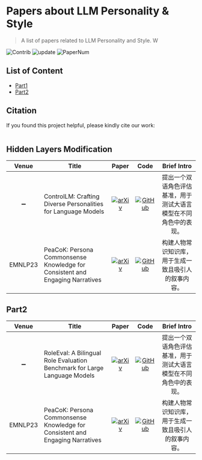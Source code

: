 
# Papers about LLM Personality & Style
> A list of papers related to LLM Personality and Style. W

<img src="https://img.shields.io/badge/Contributions-Welcome-278ea5" alt="Contrib"/> <img src="https://img.shields.io/badge/Last%20Update-2025--03--18-success" alt="update"/> <img src="https://img.shields.io/badge/Number%20of%20Papers-0-2D333B" alt="PaperNum"/>

## List of Content

- [Part1](#Part1)
- [Part2](#Part2)

## Citation

If you found this project helpful, please kindly cite our work:

```

```

## Hidden Layers Modification

| **Venue** | **Title** | **Paper** | **Code** | **Brief Intro** |
| :-------: | --------- |:---------:|:--------:|:---------------:|
| :heavy_minus_sign: | ControlLM: Crafting Diverse Personalities for Language Models | [![arXiv](https://img.shields.io/badge/arXiv-2402.10151-b31b1b.svg)](https://arxiv.org/pdf/2402.10151) | [![GitHub](https://img.shields.io/github/stars/WENGSYX/ControlLM?tab=readme-ov-file)](https://github.com/WENGSYX/ControlLM?tab=readme-ov-file) | 提出一个双语角色评估基准，用于测试大语言模型在不同角色中的表现。 |
| EMNLP23 | PeaCoK: Persona Commonsense Knowledge for Consistent and Engaging Narratives | [![arXiv](https://img.shields.io/badge/arXiv-2305.02364-b31b1b.svg)](http://arxiv.org/pdf/2305.02364) | [![GitHub](https://img.shields.io/github/stars/Silin159/PeaCoK)](https://github.com/WENGSYX/ControlLM?tab=readme-ov-file) | 构建人物常识知识库，用于生成一致且吸引人的叙事内容。 |

## Part2

| **Venue** | **Title** | **Paper** | **Code** | **Brief Intro** |
| :-------: | --------- |:---------:|:--------:|:---------------:|
| :heavy_minus_sign: | RoleEval: A Bilingual Role Evaluation Benchmark for Large Language Models | [![arXiv](https://img.shields.io/badge/arXiv-2312.16132-b31b1b.svg)](http://arxiv.org/pdf/2312.16132) | [![GitHub](https://img.shields.io/github/stars/Magnetic2014/RoleEval)](https://github.com/Magnetic2014/RoleEval) | 提出一个双语角色评估基准，用于测试大语言模型在不同角色中的表现。 |
| EMNLP23 | PeaCoK: Persona Commonsense Knowledge for Consistent and Engaging Narratives | [![arXiv](https://img.shields.io/badge/arXiv-2305.02364-b31b1b.svg)](http://arxiv.org/pdf/2305.02364) | [![GitHub](https://img.shields.io/github/stars/Silin159/PeaCoK)](https://github.com/Silin159/PeaCoK) | 构建人物常识知识库，用于生成一致且吸引人的叙事内容。 |

